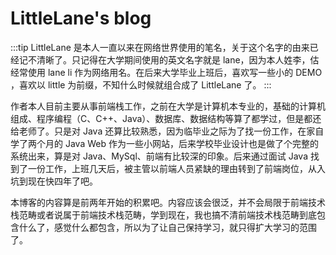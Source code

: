 # LittleLane's blog

:::tip LittleLane 是本人一直以来在网络世界使用的笔名，关于这个名字的由来已经记不清晰了。只记得在大学期间使用的英文名字就是 lane，因为本人姓李，估经常使用 lane li 作为网络用名。在后来大学毕业上班后，喜欢写一些小的 DEMO ，喜欢以 little 为前缀，不知什么时候就组合成了 LittleLane 了。 :::

作者本人目前主要从事前端栈工作，之前在大学是计算机本专业的，基础的计算机组成、程序编程（C、C++、Java）、数据库、数据结构等算了都学过，但是都还给老师了。只是对 Java 还算比较熟悉，因为临毕业之际为了找一份工作，在家自学了两个月的 Java Web 作为一些小网站，后来学校毕业设计也是做了个完整的系统出来，算是对 Java、MySql、前端有比较深的印象。后来通过面试 Java 找到了一份工作，上班几天后，被主管以前端人员紧缺的理由转到了前端岗位，从入坑到现在快四年了吧。

本博客的内容算是前两年开始的积累吧。内容应该会很泛，并不会局限于前端技术栈范畴或者说属于前端技术栈范畴，学到现在，我也搞不清前端技术栈范畴到底包含什么了，感觉什么都包含，所以为了让自己保持学习，就只得扩大学习的范围了。
